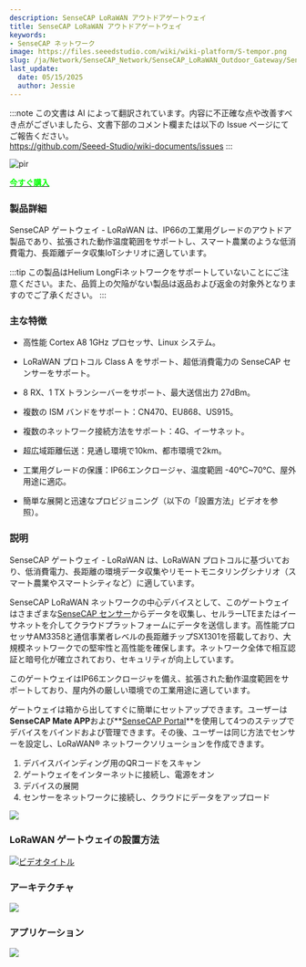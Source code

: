 ```yaml
---
description: SenseCAP LoRaWAN アウトドアゲートウェイ
title: SenseCAP LoRaWAN アウトドアゲートウェイ
keywords:
- SenseCAP ネットワーク
image: https://files.seeedstudio.com/wiki/wiki-platform/S-tempor.png
slug: /ja/Network/SenseCAP_Network/SenseCAP_LoRaWAN_Outdoor_Gateway/SenseCAP_LoRaWAN_Outdoor_Gateway_Overview
last_update:
  date: 05/15/2025
  author: Jessie
---
```

:::note
この文書は AI によって翻訳されています。内容に不正確な点や改善すべき点がございましたら、文書下部のコメント欄または以下の Issue ページにてご報告ください。  
https://github.com/Seeed-Studio/wiki-documents/issues
:::

<p style={{textAlign: 'center'}}><img src="https://media-cdn.seeedstudio.com/media/catalog/product/cache/bb49d3ec4ee05b6f018e93f896b8a25d/s/e/sensecap_lorawan_eu868_1.png" alt="pir" width={600} height="auto" /></p>


<div class="get_one_now_container" style={{textAlign: 'center'}}>
    <a class="get_one_now_item" href="https://www.seeedstudio.com/LoRaWAN-Gateway-EU868-p-4305.html">
            <strong><span><font color={'FFFFFF'} size={"4"}> 今すぐ購入 </font></span></strong>
    </a>
</div>


### 製品詳細


SenseCAP ゲートウェイ - LoRaWAN は、IP66の工業用グレードのアウトドア製品であり、拡張された動作温度範囲をサポートし、スマート農業のような低消費電力、長距離データ収集IoTシナリオに適しています。



:::tip
この製品はHelium LongFiネットワークをサポートしていないことにご注意ください。また、品質上の欠陥がない製品は返品および返金の対象外となりますのでご了承ください。
:::

### 主な特徴


*   高性能 Cortex A8 1GHz プロセッサ、Linux システム。
    
*   LoRaWAN プロトコル Class A をサポート、超低消費電力の SenseCAP センサーをサポート。
    
*   8 RX、1 TX トランシーバーをサポート、最大送信出力 27dBm。
    
*   複数の ISM バンドをサポート：CN470、EU868、US915。
    
*   複数のネットワーク接続方法をサポート：4G、イーサネット。
    
*   超広域距離伝送：見通し環境で10km、都市環境で2km。
    
*   工業用グレードの保護：IP66エンクロージャ、温度範囲 -40℃~70℃、屋外用途に適応。
    
*   簡単な展開と迅速なプロビジョニング（以下の「設置方法」ビデオを参照）。
    

### 説明


SenseCAP ゲートウェイ - LoRaWAN は、LoRaWAN プロトコルに基づいており、低消費電力、長距離の環境データ収集やリモートモニタリングシナリオ（スマート農業やスマートシティなど）に適しています。

SenseCAP LoRaWAN ネットワークの中心デバイスとして、このゲートウェイはさまざまな[SenseCAP センサー](https://www.seeedstudio.com/catalogsearch/result/?q=SenseCAP+Sensor "SenseCAP Sensor")からデータを収集し、セルラーLTEまたはイーサネットを介してクラウドプラットフォームにデータを送信します。高性能プロセッサAM3358と通信事業者レベルの長距離チップSX1301を搭載しており、大規模ネットワークでの堅牢性と高性能を確保します。ネットワーク全体で相互認証と暗号化が確立されており、セキュリティが向上しています。

このゲートウェイはIP66エンクロージャを備え、拡張された動作温度範囲をサポートしており、屋内外の厳しい環境での工業用途に適しています。

ゲートウェイは箱から出してすぐに簡単にセットアップできます。ユーザーは**SenseCAP Mate APP**および**[SenseCAP Portal](https://sensecap-docs.seeed.cc/quickstart.html)**を使用して4つのステップでデバイスをバインドおよび管理できます。その後、ユーザーは同じ方法でセンサーを設定し、LoRaWAN® ネットワークソリューションを作成できます。

1.  デバイスバインディング用のQRコードをスキャン
2.  ゲートウェイをインターネットに接続し、電源をオン
3.  デバイスの展開
4.  センサーをネットワークに接続し、クラウドにデータをアップロード

![](https://files.seeedstudio.com/products/114991726/img/why%20SenseCAP.png)

### LoRaWAN ゲートウェイの設置方法



[![ビデオタイトル](https://img.youtube.com/vi/QZRk8Qa6rrc/0.jpg)](https://www.youtube.com/watch?v=QZRk8Qa6rrc)

### アーキテクチャ


![](https://files.seeedstudio.com/products/102991154/img/SenseCAP%20LoRaWAN%20Architecture.png)

### アプリケーション


![](https://files.seeedstudio.com/products/114991726/img/application%20seeed%20page%20for%20sensecap.png)